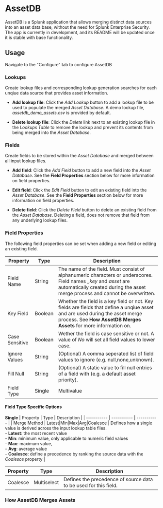 # AssetDB

AssetDB is a Splunk application that allows merging distinct data sources into an asset data base, without the need for Splunk Enterprise Security. The app is currently in development, and its README will be updated once it is stable with base functionality.

## Usage

Navigate to the "Configure" tab to configure AssetDB

### Lookups

Create lookup files and corresponding lookup generation searches for each unqiue data source that provides asset information. 

 - **Add lookup file**: Click the *Add Lookup* button to add a lookup file to be used to populate the merged *Asset Database*. A demo lookup file, *assetdb_demo_assets.csv* is provided by default. 

 - **Delete lookup file**: Click the *Delete* link next to an existing lookup file in the *Lookups Table* to remove the lookup and prevent its contents from being merged into the *Asset Database*.

### Fields

Create fields to be stored within the *Asset Database* and merged between all input lookup files. 

- **Add field**: Click the *Add Field* button to add a new field into the *Asset Database*. See the **Field Properties** section below for more information on field properties. 

- **Edit field**: Click the *Edit Field* button to edit an existing field into the *Asset Database*. See the **Field Properties** section below for more information on field properties. 

- **Delete field**: Click the *Delete Field* button to delete an existing field from the *Asset Database*. Deleting a field, does not remove that field from any underlying lookup files. 

### Field Properties

The following field properties can be set when adding a new field or editing an existing field. 

| Property | Type | Description |
| ----------- | ----------- | ----------- |
| Field Name | String | The name of the field. Must consist of alphanumeric characters or underscores. Field names *_key* and *asset* are automatically created during the asset merge process and cannot be overwritten. |
| Key Field | Boolean | Whether the field is a key field or not. Key fields are fields that define a unqiue asset and are used during the asset merge process. See **How AssetDB Merges Assets** for more information on.
| Case Sensitive | Boolean | Wether the field is case sensitive or not. A value of *No* will set all field values to lower case. 
| Ignore Values | String | (Optional) A comma seperated list of field values to ignore (e.g. null,none,unknown). 
| Fill Null | String | (Optional) A static value to fill null entries of a field with (e.g. a default asset priority). 
| Field Type | Single|Multivalue|Eval | Defines the type of field. Use a single value, keep all unique entries as a multivalue, or use an eval expression to define this field.

#### Field Type Specific Options

**Single**
| Property | Type | Description |
| ----------- | ----------- | ----------- |
| Merge Method | Latest\|Min\|Max\|Avg\|Coalesce | Defines how a single value is derived across the input lookup table files.<br>- **Latest**: the most recent value<br>- **Min**: minimum value, only applicable to numeric field values<br>- **Max**: maximum value, <br>- **Avg**: average value<br>- **Coalesce**: define a precedence by ranking the source data with the *Coalesce* property |

| Property | Type | Description |
| ----------- | ----------- | ----------- |
| Coalesce | Multiselect | Defines the precedence of source data to be used for this field. |

### How AssetDB Merges Assets